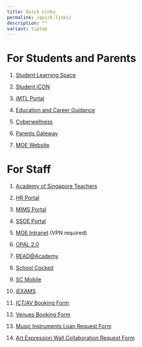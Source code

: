 ```yaml
---
title: Quick Links
permalink: /quick-links/
description: ""
variant: tiptap
---
```

<h1><strong>For Students and Parents</strong></h1>
<ol data-tight="true" class="tight">
<li>
<p><a href="https://vle.learning.moe.edu.sg/login" rel="noopener noreferrer nofollow" target="_blank">Student Learning Space</a>
</p>
</li>
<li>
<p><a href="https://workspace.google.com/dashboard" rel="noopener noreferrer nofollow" target="_blank">Student iCON</a>
</p>
</li>
<li>
<p><a href="https://www.ezhishi.net/Contents/" rel="noopener noreferrer nofollow" target="_blank">iMTL Portal</a>
</p>
</li>
<li>
<p><a href="https://www.myskillsfuture.gov.sg/content/student/en/primary.html" rel="noopener noreferrer nofollow" target="_blank">Education and Career Guidance</a>
</p>
</li>
<li>
<p><a href="https://www.moe.gov.sg/education-in-sg/our-programmes/cyber-wellness" rel="noopener noreferrer nofollow" target="_blank">Cyberwellness</a>
</p>
</li>
<li>
<p><a href="https://pg.moe.edu.sg/" rel="noopener noreferrer nofollow" target="_blank">Parents Gateway</a>
</p>
</li>
<li>
<p><a href="https://www.moe.gov.sg/" rel="noopener noreferrer nofollow" target="_blank">MOE Website</a>
</p>
</li>
</ol>
<h1><strong>For Staff</strong></h1>
<ol>
<li>
<p><a href="https://academyofsingaporeteachers.moe.edu.sg/" rel="noopener noreferrer nofollow" target="_blank">Academy of Singapore Teachers</a>
</p>
</li>
<li>
<p><a href="https://www.hrp.gov.sg/" rel="noopener noreferrer nofollow" target="_blank">HR Portal</a>
</p>
</li>
<li>
<p><a href="https://portal.mims.moe.gov.sg/" rel="noopener noreferrer nofollow" target="_blank">MIMS Portal</a>
</p>
</li>
<li>
<p><a href="https://ssoe2.moe.edu.sg/" rel="noopener noreferrer nofollow" target="_blank">SSOE Portal</a>
</p>
</li>
<li>
<p><a href="https://intranet.moe.gov.sg/" rel="noopener noreferrer nofollow" target="_blank">MOE Intranet</a> (VPN
required)</p>
</li>
<li>
<p><a href="https://www.opal2.moe.edu.sg/app/learner" rel="noopener noreferrer nofollow" target="_blank">OPAL 2.0</a>
</p>
</li>
<li>
<p><a href="https://readacademy.moe.edu.sg/" rel="noopener noreferrer nofollow" target="_blank">READ@Academy</a>
</p>
</li>
<li>
<p><a href="https://schoolcockpit.moe.gov.sg/" rel="noopener noreferrer nofollow" target="_blank">School Cockpit</a>
</p>
</li>
<li>
<p><a href="https://scmobile.moe.edu.sg/home" rel="noopener noreferrer nofollow" target="_blank">SC Mobile</a>
</p>
</li>
<li>
<p><a href="https://iexams.seab.gov.sg/" rel="noopener noreferrer nofollow" target="_blank">iEXAMS</a>
</p>
</li>
<li>
<p><a href="https://go.gov.sg/fvpsict" rel="noopener noreferrer nofollow" target="_blank">ICT/AV Booking Form</a>
</p>
</li>
<li>
<p><a href="https://rbs.avero-tech.com/" rel="noopener noreferrer nofollow" target="_blank">Venues Booking Form</a>
</p>
</li>
<li>
<p><a href="https://tinyurl.com/FVPSmusicloan" rel="noopener noreferrer nofollow" target="_blank">Music Instruments Loan Request Form</a>
</p>
</li>
<li>
<p><a href="https://docs.google.com/forms/u/1/d/e/1FAIpQLScbEarYxbA8QxxtPuYxJDtIRd3snw1b4sspBSlHcczP-zlzwg/viewform?usp=send_form" rel="noopener noreferrer nofollow" target="_blank">Art Expression Wall Collaboration Request Form</a>
</p>
</li>
</ol>
<p></p>